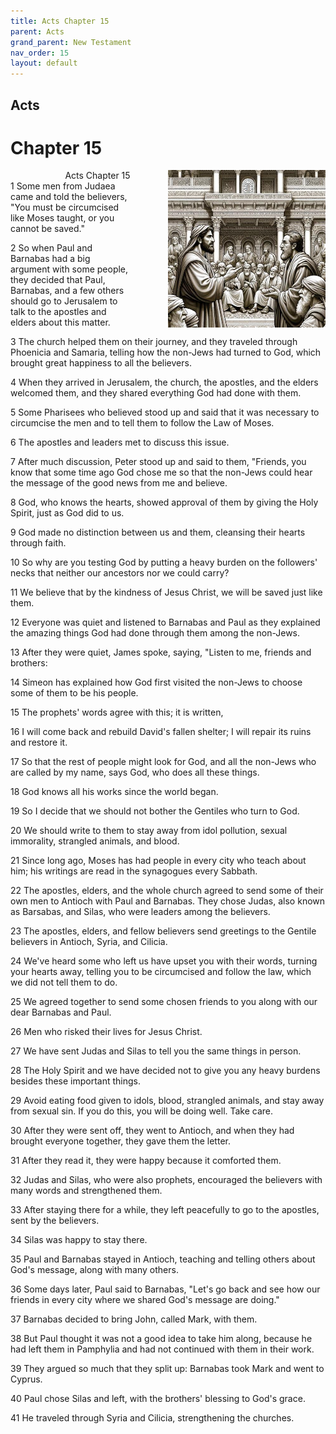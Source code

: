 ```yaml
---
title: Acts Chapter 15
parent: Acts
grand_parent: New Testament
nav_order: 15
layout: default
---
```


## Acts

# Chapter 15

<div style="clear: both; text-align: right;">
    <img src="/assets/Image/Acts/500/15.jpg" alt="Acts Chapter 15" class="chapter-image" style="max-width: 50%; height: auto; float: right; margin: 0 0 10px 10px; padding-left: 10%;">
    <figcaption style="font-size: 14px;">Acts Chapter 15</figcaption>
</div>
1 Some men from Judaea came and told the believers, "You must be circumcised like Moses taught, or you cannot be saved."

2 So when Paul and Barnabas had a big argument with some people, they decided that Paul, Barnabas, and a few others should go to Jerusalem to talk to the apostles and elders about this matter.

3 The church helped them on their journey, and they traveled through Phoenicia and Samaria, telling how the non-Jews had turned to God, which brought great happiness to all the believers.

4 When they arrived in Jerusalem, the church, the apostles, and the elders welcomed them, and they shared everything God had done with them.

5 Some Pharisees who believed stood up and said that it was necessary to circumcise the men and to tell them to follow the Law of Moses.

6 The apostles and leaders met to discuss this issue.

7 After much discussion, Peter stood up and said to them, "Friends, you know that some time ago God chose me so that the non-Jews could hear the message of the good news from me and believe.

8 God, who knows the hearts, showed approval of them by giving the Holy Spirit, just as God did to us.

9 God made no distinction between us and them, cleansing their hearts through faith.

10 So why are you testing God by putting a heavy burden on the followers' necks that neither our ancestors nor we could carry?

11 We believe that by the kindness of Jesus Christ, we will be saved just like them.

12 Everyone was quiet and listened to Barnabas and Paul as they explained the amazing things God had done through them among the non-Jews.

13 After they were quiet, James spoke, saying, "Listen to me, friends and brothers:

14 Simeon has explained how God first visited the non-Jews to choose some of them to be his people.

15 The prophets' words agree with this; it is written,

16 I will come back and rebuild David's fallen shelter; I will repair its ruins and restore it.

17 So that the rest of people might look for God, and all the non-Jews who are called by my name, says God, who does all these things.

18 God knows all his works since the world began.

19 So I decide that we should not bother the Gentiles who turn to God.

20 We should write to them to stay away from idol pollution, sexual immorality, strangled animals, and blood.

21 Since long ago, Moses has had people in every city who teach about him; his writings are read in the synagogues every Sabbath.

22 The apostles, elders, and the whole church agreed to send some of their own men to Antioch with Paul and Barnabas. They chose Judas, also known as Barsabas, and Silas, who were leaders among the believers.

23 The apostles, elders, and fellow believers send greetings to the Gentile believers in Antioch, Syria, and Cilicia.

24 We've heard some who left us have upset you with their words, turning your hearts away, telling you to be circumcised and follow the law, which we did not tell them to do.

25 We agreed together to send some chosen friends to you along with our dear Barnabas and Paul.

26 Men who risked their lives for Jesus Christ.

27 We have sent Judas and Silas to tell you the same things in person.

28 The Holy Spirit and we have decided not to give you any heavy burdens besides these important things.

29 Avoid eating food given to idols, blood, strangled animals, and stay away from sexual sin. If you do this, you will be doing well. Take care.

30 After they were sent off, they went to Antioch, and when they had brought everyone together, they gave them the letter.

31 After they read it, they were happy because it comforted them.

32 Judas and Silas, who were also prophets, encouraged the believers with many words and strengthened them.

33 After staying there for a while, they left peacefully to go to the apostles, sent by the believers.

34 Silas was happy to stay there.

35 Paul and Barnabas stayed in Antioch, teaching and telling others about God's message, along with many others.

36 Some days later, Paul said to Barnabas, "Let's go back and see how our friends in every city where we shared God's message are doing."

37 Barnabas decided to bring John, called Mark, with them.

38 But Paul thought it was not a good idea to take him along, because he had left them in Pamphylia and had not continued with them in their work.

39 They argued so much that they split up: Barnabas took Mark and went to Cyprus.

40 Paul chose Silas and left, with the brothers' blessing to God's grace.

41 He traveled through Syria and Cilicia, strengthening the churches.


